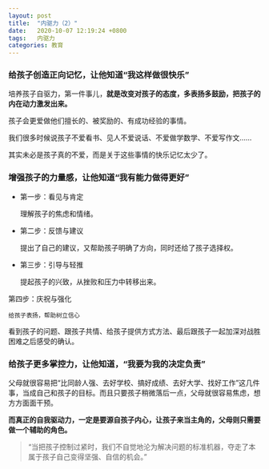 ```yaml
---
layout: post
title:  "内驱力（2）"
date:   2020-10-07 12:19:24 +0800
tags:   内驱力
categories: 教育
---
```


### 给孩子创造正向记忆，让他知道“我这样做很快乐”

培养孩子自驱力，第一件事儿，**就是改变对孩子的态度，多表扬多鼓励，把孩子的内在动力激发出来。**

孩子会更爱做他们擅长的、被奖励的、有成功经验的事情。
 
我们很多时候说孩子不爱看书、见人不爱说话、不爱做学数学、不爱写作文……

其实未必是孩子真的不爱，而是关于这些事情的快乐记忆太少了。

### 增强孩子的力量感，让他知道“我有能力做得更好”

+ 第一步：看见与肯定
    
    理解孩子的焦虑和情绪。

+ 第二步：反馈与建议

    提出了自己的建议，又帮助孩子明确了方向，同时还给了孩子选择权。

+ 第三步：引导与轻推

    提起孩子的兴致，从挫败和压力中转移出来。

第四步：庆祝与强化

    给孩子表扬，帮助树立信心

看到孩子的问题、跟孩子共情、给孩子提供方式方法、最后跟孩子一起加深对战胜困难之后感受的确认。

### 给孩子更多掌控力，让他知道，“我要为我的决定负责”
 
父母就很容易把“比同龄人强、去好学校、搞好成绩、去好大学、找好工作”这几件事，当成自己和孩子的目标。而且只要孩子稍微落后一点，父母就很容易焦虑，想方方面面干预。

**而真正的自我驱动力，一定是要源自孩子内心，让孩子来当主角的，父母则只需要做一个辅助的角色。**

> “当把孩子控制过紧时，我们不自觉地沦为解决问题的标准机器，夺走了本属于孩子自己变得坚强、自信的机会。”